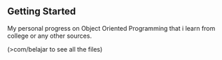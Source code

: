 ## Getting Started

My personal progress on Object Oriented Programming that 
i learn from college or any other sources.

(>com/belajar to see all the files)
